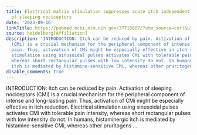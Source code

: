 ```yaml
---
title: Electrical matrix stimulation suppresses acute itch independently of activation
  of sleeping nociceptors
date: '2023-09-16'
linkTitle: https://pubmed.ncbi.nlm.nih.gov/37715607/?utm_source=curl&utm_medium=rss&utm_campaign=pubmed-2&utm_content=1FakS-2QOkCT8HsMOQP1bCRQ4YzyumYOmxmF0moLsQ3dFB1E9V&fc=20220326224207&ff=20230916180929&v=2.17.9.post6+86293ac
source: heidelberg[Affiliation]
description: 'INTRODUCTION: Itch can be reduced by pain. Activation of sleeping nociceptors
  (CMi) is a crucial mechanism for the peripheral component of intense and long-lasting
  pain. Thus, activation of CMi might be especially effective in itch reduction. Electrical
  stimulation using sinusoidal pulses activates CMi with tolerable pain intensity,
  whereas short rectangular pulses with low intensity do not. In humans, histaminergic
  itch is mediated by histamine-sensitive CMi, whereas other pruritogens ...'
disable_comments: true
---
```

INTRODUCTION: Itch can be reduced by pain. Activation of sleeping nociceptors (CMi) is a crucial mechanism for the peripheral component of intense and long-lasting pain. Thus, activation of CMi might be especially effective in itch reduction. Electrical stimulation using sinusoidal pulses activates CMi with tolerable pain intensity, whereas short rectangular pulses with low intensity do not. In humans, histaminergic itch is mediated by histamine-sensitive CMi, whereas other pruritogens ...